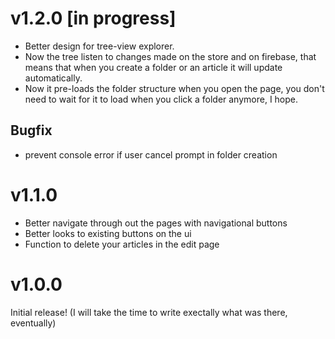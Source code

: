 # v1.2.0 [in progress]

- Better design for tree-view explorer.
- Now the tree listen to changes made on the store and on firebase, that means that when
  you create a folder or an article it will update automatically.
- Now it pre-loads the folder structure when you open the page, you don't need to wait
  for it to load when you click a folder anymore, I hope.

## Bugfix
- prevent console error if user cancel prompt in folder creation


# v1.1.0

- Better navigate through out the pages with navigational buttons
- Better looks to existing buttons on the ui
- Function to delete your articles in the edit page

# v1.0.0

Initial release! (I will take the time to write exectally what was there, eventually)
